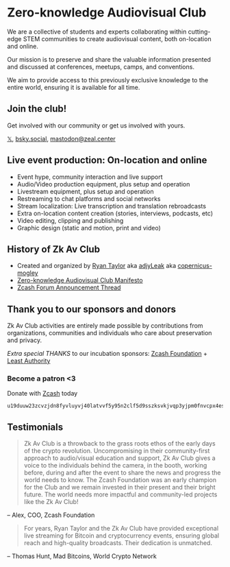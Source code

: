 # Zero-knowledge Audiovisual Club
We are a collective of students and experts collaborating within cutting-edge STEM communities to create audiovisual content, both on-location and online.

Our mission is to preserve and share the valuable information presented and discussed at conferences, meetups, camps, and conventions.

We aim to provide access to this previously exclusive knowledge to the entire world, ensuring it is available for all time. 

## Join the club! 
Get involved with our community or get us involved with yours. 

[𝕏](https://x.com/ZkAv_Club), [bsky.social](https://bsky.app/profile/zkavclub.bsky.social), [mastodon@zeal.center](https://zeal.center/@ZFAVClub) 

## Live event production: On-location and online 
- Event hype, community interaction and live support
- Audio/Video production equipment, plus setup and operation
- Livestream equipment, plus setup and operation
- Restreaming to chat platforms and social networks
- Stream localization: Live transcription and translation rebroadcasts 
- Extra on-location content creation (stories, interviews, podcasts, etc)
- Video editing, clipping and publishing
- Graphic design (static and motion, print and video)

## History of Zk Av Club 
- Created and organized by [Ryan Taylor](https://web.archive.org/web/20130923054857/http://bitcoinmagazine.com:80/about-us) aka [adjyLeak](https://youtube.com/adjyleak) aka [copernicus-mogley](https://github.com/copernicus-mogley) 
- [Zero-knowledge Audiovisual Club Manifesto](https://free2z.com/ZKAV.club/zpage/zf-av-club-manifesto) 
- [Zcash Forum Announcement Thread](https://forum.zcashcommunity.com/t/the-zero-knowledge-audiovisual-club/43733) 

## Thank you to our sponsors and donors 
Zk Av Club activities are entirely made possible by contributions from organizations, communities and individuals who care about preservation and privacy. 

*Extra special THANKS* to our incubation sponsors: [Zcash Foundation](https://zfnd.org) + [Least Authority](https://leastauthority.com) 

### Become a patron <3 
Donate with [Zcash](https://z.cash) today
```
u19duuw23zcvzjdn8fyvluyvj40latvvf5y95n2clf5d9sszksvkjvqp3yjpm0fnvcpx4esgxay42dlufvqrcsn9lg0582y3zkfqcvzt23puexgpd0mnjh5y8wq9rpa3sq952nxn80t9k69t7qvc5rfvc74wvvlswve34kz0s04px9vv4fkj4nwzc3elsmg8qxky5x2ehcle962jj8wfn
``` 

## Testimonials 

> Zk Av Club is a throwback to the grass roots ethos of the early days of the crypto revolution. Uncompromising in their community-first approach to audio/visual education and support, Zk Av Club gives a voice to the individuals behind the camera, in the booth, working before, during and after the event to share the news and progress the world needs to know. The Zcash Foundation was an early champion for the Club and we remain invested in their present and their bright future. The world needs more impactful and community-led projects like the Zk Av Club! 

– Alex, COO, Zcash Foundation 

> For years, Ryan Taylor and the Zk Av Club have provided exceptional live streaming for Bitcoin and cryptocurrency events, ensuring global reach and high-quality broadcasts. Their dedication is unmatched. 

– Thomas Hunt, Mad Bitcoins, World Crypto Network 

